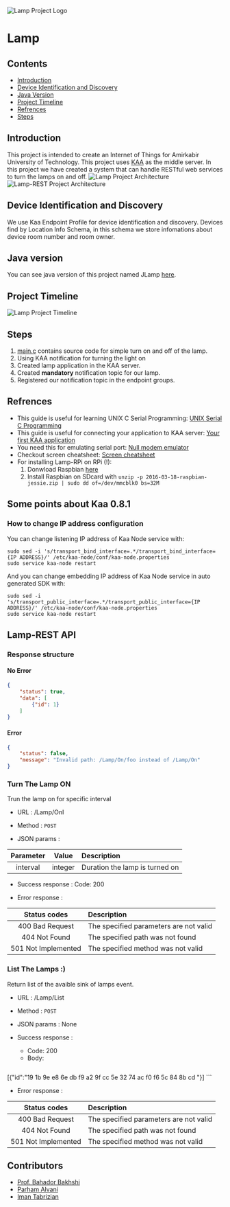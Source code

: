 ![Lamp Project Logo](http://www.googledrive.com/host/0B33KzMHyLoH2eVNHWFJZdmthOVk/Lamp-Logo.png)
# Lamp
## Contents
* [Introduction](#introduction)  
* [Device Identification and Discovery](#device-identification-and-discovery)  
* [Java Version](#java-version)  
* [Project Timeline](#project-timeline)  
* [Refrences](#refrences)  
* [Steps](#steps)    

## Introduction
This project is intended to create an Internet of Things for Amirkabir University of Technology. This project uses [KAA](https://kaaproject.org) as the middle server. In this project we have created a system that can handle RESTful web services to turn the lamps on and off.
![Lamp Project Architecture](http://www.googledrive.com/host/0B33KzMHyLoH2eVNHWFJZdmthOVk/Lamp-Architecture-Main.jpg)
![Lamp-REST Project Architecture](http://www.googledrive.com/host/0B33KzMHyLoH2eVNHWFJZdmthOVk/Lamp-Architecture-Lamp-REST.jpg)

## Device Identification and Discovery
We use Kaa Endpoint Profile for device identification and discovery.
Devices find by Location Info Schema, in this schema we store infomations
about device room number and room owner.

## Java version
You can see java version of this project named JLamp [here](https://github.com/AoLab/JLamp).

## Project Timeline
![Lamp Project Timeline](http://www.googledrive.com/host/0B33KzMHyLoH2eVNHWFJZdmthOVk/Lamp-Gantt-Chart.jpg)


## Steps
1. [main.c](Lamp-RPi/src/main.c) contains source code for simple turn on and off of the lamp.
2. Using KAA notification for turning the light on
  1. Created lamp application in the KAA server.
  2. Created **mandatory** notification topic for our lamp.
  3. Registered our notification topic in the endpoint groups.

## Refrences
* This guide is useful for learning UNIX C Serial Programming: [UNIX Serial C Programming](https://www.cmrr.umn.edu/~strupp/serial.html)
* This guide is useful for connecting your application to KAA server: [Your first KAA application](https://docs.kaaproject.org/display/KAA/Your+first+Kaa+application)
* You need this for emulating serial port: [Null modem emulator](https://github.com/freemed/tty0tty)
* Checkout screen cheatsheet: [Screen cheatsheet](http://aperiodic.net/screen/quick_reference)
* For installing Lamp-RPi on RPi (!):
   1. Donwload Raspbian [here](https://www.raspberrypi.org/downloads/raspbian/)
   2. Install Raspbian on SDcard with `unzip -p 2016-03-18-raspbian-jessie.zip | sudo dd of=/dev/mmcblk0 bs=32M`

## Some points about Kaa 0.8.1
### How to change IP address configuration
You can change listening IP address of Kaa Node service with:
```shell
sudo sed -i 's/transport_bind_interface=.*/transport_bind_interface={IP ADDRESS}/' /etc/kaa-node/conf/kaa-node.properties
sudo service kaa-node restart
```
And you can change embedding IP address of Kaa Node service in auto generated SDK with:
```shell
sudo sed -i 's/transport_public_interface=.*/transport_public_interface={IP ADDRESS}/' /etc/kaa-node/conf/kaa-node.properties
sudo service kaa-node restart
```

## Lamp-REST API
### Response structure
#### No Error
```json
{
    "status": true,
    "data": [
        {"id": 1}
    ]
}
```
#### Error
```json
{
    "status": false,
    "message": "Invalid path: /Lamp/On/foo instead of /Lamp/On"
}
```
### Turn The Lamp ON
Trun the lamp on for specific interval

- URL
: /Lamp/OnI

- Method
: `POST`

- JSON params
:

| Parameter |   Value  |              Description               |
|:---------:|:--------:|:-------------------------------------- |
|  interval |  integer | Duration the lamp is turned on         |

- Success response
: Code: 200

- Error response
:

|   Status codes       |              Description               |
|:--------------------:|:-------------------------------------- |
|  400 Bad Request     | The specified parameters are not valid |
|  404 Not Found       | The specified path was not found       |
|  501 Not Implemented | The specified method was not valid     |

### List The Lamps :)
Return list of the avaible sink of lamps event.

- URL
: /Lamp/List

- Method
: `POST`

- JSON params
: None

- Success response
:
    - Code: 200
    - Body:
    ```json
[{"id":"19 1b 9e e8 6e db f9 a2 9f cc 5e 32 74 ac f0 f6 5c 84 8b cd "}]
    ```

- Error response
:

|   Status codes       |              Description               |
|:--------------------:|:-------------------------------------- |
|  400 Bad Request     | The specified parameters are not valid |
|  404 Not Found       | The specified path was not found       |
|  501 Not Implemented | The specified method was not valid     |

## Contributors
* [Prof. Bahador Bakhshi](http://ceit.aut.ac.ir/~bakhshis/)
* [Parham Alvani](http://1995parham.github.io/)
* [Iman Tabrizian](https://github.com/Tabrizian)
